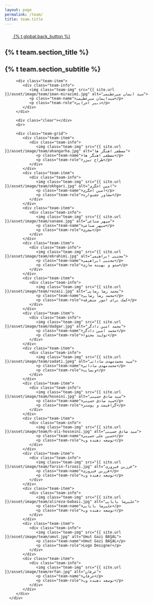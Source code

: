 ```yaml
---
layout: page
permalink: /team/
title: team.title
---
```



<section class="main-content">
   <div class="goback">
      <a href="{{ site.url }}/{{ site.lang }}" class="go-back">
         <svg width="24" height="24" viewBox="0 0 34 34" class="back-icon">
            <path fill="#FFFFFF" d="M17,33.5C7.9,33.5,0.5,26.1,0.5,17C0.5,7.9,7.9,0.5,17,0.5c9.1,0,16.5,7.4,16.5,16.5
               C33.5,26.1,26.1,33.5,17,33.5z M17,1.5C8.5,1.5,1.5,8.5,1.5,17s7,15.5,15.5,15.5s15.5-7,15.5-15.5S25.5,1.5,17,1.5z"></path>
            <path fill-rule="evenodd" clip-rule="evenodd" fill="#FFFFFF" d="M15.8,10c-0.3-0.3-0.8-0.3-1.1,0l-6.3,6.3c-0.3,0.3-0.3,0.8,0,1.1
               l6.3,6.2c0.3,0.3,0.8,0.3,1.1,0s0.3-0.8,0-1.1l-5-5h14.4c0.4,0,0.8-0.3,0.8-0.8S25.7,16,25.2,16H10.8l5-5
               C16.1,10.7,16.1,10.3,15.8,10z"></path>
         </svg>
         <span>
         {% t global.back_button %}
         </span>
      </a>
   </div>

   <div class="page-box-content">
      <div class="page-box-content-padding">
         <h1 class="page-box-content-title">{% t team.section_title %}</h1>
         <h2 class="page-box-content-title">{% t team.section_subtitle %}</h2>

         <div class="team-item">
            <div class="team-info">
               <img class="team-img" src="{{ site.url }}/asset/image/team/iman-mirazimi.jpg" alt="سید ایمان میرعظیمی">
               <p class="team-name">سیدایمان میرعظیمی</p>
               <p class="team-role">دبیر اجرایی</p>
            </div>
         </div>

         <div class="clear"></div>
         <br>

         <div class="team-grid">
            <div class="team-item">
               <div class="team-info">
                  <img class="team-img" src="{{ site.url }}/asset/image/team/ahangarha.jpg" alt="مصطفی اهنگر ها">
                  <p class="team-name">مصطفی اهنگر ها</p>
                  <p class="team-role">طراح تیزر</p>
               </div>
            </div>
            <div class="team-item">
               <div class="team-info">
                  <img class="team-img" src="{{ site.url }}/asset/image/team/okhgari.jpg" alt="امین اخگری">
                  <p class="team-name">امین اخگری</p>
                  <p class="team-role">مشاور جشنواره</p>
               </div>
            </div>
            <div class="team-item">
               <div class="team-info">
                  <img class="team-img" src="{{ site.url }}/asset/image/team/sanaee.jpg" alt="سپهر صناعی">
                  <p class="team-name">سپهر صناعی</p>
                  <p class="team-role">مجری</p>
               </div>
            </div>
            <div class="team-item">
               <div class="team-info">
                  <img class="team-img" src="{{ site.url }}/asset/image/team/ebrahimi.jpg" alt="مجتبی ابراهیمی">
                  <p class="team-name">مجتبی ابراهیمی</p>
                  <p class="team-role">سئو و بهینه سازی</p>
               </div>
            </div>
            <div class="team-item">
               <div class="team-info">
                  <img class="team-img" src="{{ site.url }}/asset/image/team/rezaii.jpg" alt="محمد رضا رضایی">
                  <p class="team-name">محمد رضا رضایی</p>
                  <p class="team-role">کمک برای امور متفرقه</p>
               </div>
            </div>
            <div class="team-item">
               <div class="team-info">
                  <img class="team-img" src="{{ site.url }}/asset/image/team/dadgar.jpg" alt="محمد امین دادگر">
                  <p class="team-name">محمد امین دادگر</p>
                  <p class="team-role">تولید محتوا</p>
               </div>
            </div>
            <div class="team-item">
               <div class="team-info">
                  <img class="team-img" src="{{ site.url }}/asset/image/team/sadati.jpeg" alt="سید محمدمهدی ساداتی">
                  <p class="team-name">محمدمهدی ساداتی</p>
                  <p class="team-role">وبسایت</p>
               </div>
            </div>
            <div class="team-item">
               <div class="team-info">
                  <img class="team-img" src="{{ site.url }}/asset/image/team/hoseini.jpg" alt="سید صادق حسینی">
                  <p class="team-name">سید صادق حسینی</p>
                  <p class="team-role">گرافیست و پوستر</p>
               </div>
            </div>
            <div class="team-item">
               <div class="team-info">
                  <img class="team-img" src="{{ site.url }}/asset/image/team/h-ali-hosseini.jpg" alt="سید صادق حسینی">
                  <p class="team-name">حسین علی حسینی</p>
                  <p class="team-role">توسعه دهنده وب</p>
               </div>
            </div>
            <div class="team-item">
               <div class="team-info">
                  <img class="team-img" src="{{ site.url }}/asset/image/team/farzin-firoozi.jpg" alt="فرزین فیروزی">
                  <p class="team-name">فرزین فیروزی</p>
                  <p class="team-role">توسعه دهنده وب</p>
               </div>
            </div>
            <div class="team-item">
               <div class="team-info">
                  <img class="team-img" src="{{ site.url }}/asset/image/team/alireza-babaii.jpg" alt="علیرضا بابایی">
                  <p class="team-name">علیرضا بابایی</p>
                  <p class="team-role">توسعه دهنده وب</p>
               </div>
            </div>
            <div class="team-item">
               <div class="team-info">
                  <img class="team-img" src="{{ site.url }}/asset/image/team/umut.jpg" alt="Umut Gazi BAŞAL">
                  <p class="team-name">Umut Gazi BAŞAL</p>
                  <p class="team-role">Logo Designer</p>
               </div>
            </div>
            <div class="team-item">
               <div class="team-info">
                  <img class="team-img" src="{{ site.url }}/asset/image/team/erfan.jpg" alt="عرفان">
                  <p class="team-name">عرفان</p>
                  <p class="team-role">توسعه دهنده وب</p>
               </div>
            </div>
         </div>
      </div>
   </div>
</section>

